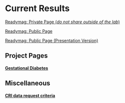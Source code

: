 # Current Results

[Readymag: Private Page (*do not share outside of the lab*)](https://readymag.com/zed/ehr-internal)

[Readymag: Public Page](https://readymag.com/zed/ehr)

[Readymag: Public Page (Presentation Version)](https://readymag.com/zed/ehr-presentation)

## Project Pages
#### [**Gestational Diabetes**](http://34.66.189.202:4567/gollum/project/project/EHR/Gestational_Diabetes.md)


## Miscellaneous
#### [**CRI data request criteria**](http://34.66.189.202:4567/gollum/project/project/EHR/CRI_request.md)